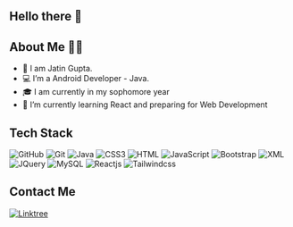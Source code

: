   ## Hello there 👋
  
  
  ## About Me 👨‍💻
  
- 👀 I am Jatin Gupta.
- 💻 I’m a Android Developer - Java. 
- 🎓 I am currently in my sophomore year
- 🌱 I’m currently learning React and preparing for Web Development

## Tech Stack 
![GitHub](https://img.shields.io/badge/GitHub-100000?style=for-the-badge&logo=github&logoColor=skyblue)
![Git](https://img.shields.io/badge/Git-1572B6?style=for-the-badge&logo=Git&logoColor=white)
![Java](https://img.shields.io/badge/JAVA-100000?style=for-the-badge&logo=JAVA&logoColor=skyblue)
![CSS3](https://img.shields.io/badge/CSS3-1572B6?style=for-the-badge&logo=css3&logoColor=white)
![HTML](https://img.shields.io/badge/HTML5-100000?style=for-the-badge&logo=html5&logoColor=skyblue)
![JavaScript](https://img.shields.io/badge/JavaScript-1572B6?style=for-the-badge&logo=javascript&logoColor=skyblue)
![Bootstrap](https://img.shields.io/badge/Bootstrap-100000?style=for-the-badge&logo=bootstrap&logoColor=white)
![XML](https://img.shields.io/badge/XML-1572B6?style=for-the-badge&logo=xml&logoColor=skyblue)
![JQuery](https://img.shields.io/badge/JQuery-100000?style=for-the-badge&logo=jquery&logoColor=white)
![MySQL](https://img.shields.io/badge/MySQL-1572B6?style=for-the-badge&logo=mysql&logoColor=skyblue)
![Reactjs](https://img.shields.io/badge/Reactjs-100000?style=for-the-badge&logo=react&logoColor=white)
![Tailwindcss](https://img.shields.io/badge/Tailwindcss-1572B6?style=for-the-badge&logo=tailwindcss&logoColor=white)

## Contact Me
[![Linktree](https://img.shields.io/badge/Linktree-0077B5?style=for-the-badge&logo=linktree&logoColor=skyblue)](https://linktr.ee/jatin_1322)

